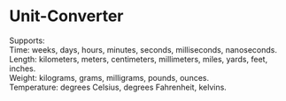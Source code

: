 # Unit-Converter

Supports:<br>
Time: weeks, days, hours, minutes, seconds, milliseconds, nanoseconds.<br>
Length: kilometers, meters, centimeters, millimeters, miles, yards, feet, inches.<br>
Weight: kilograms, grams, milligrams, pounds, ounces.<br>
Temperature: degrees Celsius, degrees Fahrenheit, kelvins.<br>